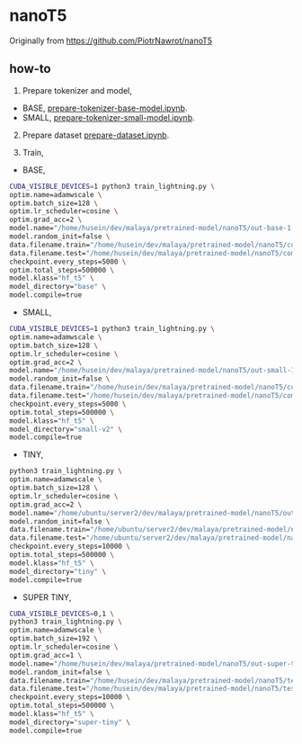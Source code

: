 # nanoT5

Originally from https://github.com/PiotrNawrot/nanoT5

## how-to

1. Prepare tokenizer and model,

- BASE, [prepare-tokenizer-base-model.ipynb](prepare-tokenizer-base-model.ipynb).
- SMALL, [prepare-tokenizer-small-model.ipynb](prepare-tokenizer-small-model.ipynb).

2. Prepare dataset [prepare-dataset.ipynb](prepare-dataset.ipynb).

3. Train,

- BASE,

```bash
CUDA_VISIBLE_DEVICES=1 python3 train_lightning.py \
optim.name=adamwscale \
optim.batch_size=128 \
optim.lr_scheduler=cosine \
optim.grad_acc=2 \
model.name="/home/husein/dev/malaya/pretrained-model/nanoT5/out-base-1.1" \
model.random_init=false \
data.filename.train="/home/husein/dev/malaya/pretrained-model/nanoT5/combine-others.jsonl" \
data.filename.test="/home/husein/dev/malaya/pretrained-model/nanoT5/combine-others.jsonl" \
checkpoint.every_steps=5000 \
optim.total_steps=500000 \
model.klass="hf_t5" \
model_directory="base" \
model.compile=true
```

- SMALL,

```bash
CUDA_VISIBLE_DEVICES=1 python3 train_lightning.py \
optim.name=adamwscale \
optim.batch_size=128 \
optim.lr_scheduler=cosine \
optim.grad_acc=2 \
model.name="/home/husein/dev/malaya/pretrained-model/nanoT5/out-small-1.1" \
model.random_init=false \
data.filename.train="/home/husein/dev/malaya/pretrained-model/nanoT5/combine-others.jsonl" \
data.filename.test="/home/husein/dev/malaya/pretrained-model/nanoT5/combine-others.jsonl" \
checkpoint.every_steps=5000 \
optim.total_steps=500000 \
model.klass="hf_t5" \
model_directory="small-v2" \
model.compile=true
```

- TINY,

```bash
python3 train_lightning.py \
optim.name=adamwscale \
optim.batch_size=128 \
optim.lr_scheduler=cosine \
optim.grad_acc=2 \
model.name="/home/ubuntu/server2/dev/malaya/pretrained-model/nanoT5/out-tiny-1.1" \
model.random_init=false \
data.filename.train="/home/ubuntu/server2/dev/malaya/pretrained-model/nanoT5/combine-others.jsonl" \
data.filename.test="/home/ubuntu/server2/dev/malaya/pretrained-model/nanoT5/combine-others.jsonl" \
checkpoint.every_steps=10000 \
optim.total_steps=500000 \
model.klass="hf_t5" \
model_directory="tiny" \
model.compile=true
```

- SUPER TINY,

```bash
CUDA_VISIBLE_DEVICES=0,1 \
python3 train_lightning.py \
optim.name=adamwscale \
optim.batch_size=192 \
optim.lr_scheduler=cosine \
optim.grad_acc=1 \
model.name="/home/husein/dev/malaya/pretrained-model/nanoT5/out-super-tiny-1.1" \
model.random_init=false \
data.filename.train="/home/husein/dev/malaya/pretrained-model/nanoT5/test.jsonl" \
data.filename.test="/home/husein/dev/malaya/pretrained-model/nanoT5/test.jsonl" \
checkpoint.every_steps=10000 \
optim.total_steps=500000 \
model.klass="hf_t5" \
model_directory="super-tiny" \
model.compile=true
```